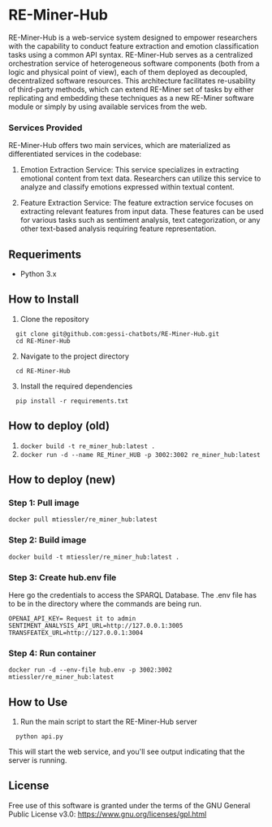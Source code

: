 # RE-Miner-Hub

RE-Miner-Hub is a web-service system designed to empower researchers with the capability to conduct feature extraction and emotion classification tasks using a common API syntax. RE-Miner-Hub serves as a centralized orchestration service of heterogeneous software components (both from a logic and physical point of view), each of them deployed as decoupled, decentralized software resources. This architecture facilitates re-usability of third-party methods, which can extend RE-Miner set of tasks by either replicating and embedding these techniques as a new RE-Miner software module or simply by using available services from the web.

### Services Provided
RE-Miner-Hub offers two main services, which are materialized as differentiated services in the codebase:

1. Emotion Extraction Service: This service specializes in extracting emotional content from text data. Researchers can utilize this service to analyze and classify emotions expressed within textual content.

2. Feature Extraction Service: The feature extraction service focuses on extracting relevant features from input data. These features can be used for various tasks such as sentiment analysis, text categorization, or any other text-based analysis requiring feature representation.

## Requeriments

  - Python 3.x

## How to Install

1.  Clone the repository
```console
  git clone git@github.com:gessi-chatbots/RE-Miner-Hub.git
  cd RE-Miner-Hub
```
2. Navigate to the project directory
```console
  cd RE-Miner-Hub
```
3. Install the required dependencies
```console
  pip install -r requirements.txt
```

## How to deploy (old)
1. 
    `docker build -t re_miner_hub:latest .`
2. 
    `docker run -d --name RE_Miner_HUB -p 3002:3002 re_miner_hub:latest`

## How to deploy (new)

### Step 1: Pull image
`docker pull mtiessler/re_miner_hub:latest`
### Step 2: Build image
`docker build -t mtiessler/re_miner_hub:latest .`
### Step 3: Create hub.env file
Here go the credentials to access the SPARQL Database. 
The .env file has to be in the directory where the commands are being run. 

```
OPENAI_API_KEY= Request it to admin
SENTIMENT_ANALYSIS_API_URL=http://127.0.0.1:3005
TRANSFEATEX_URL=http://127.0.0.1:3004
```

### Step 4: Run container
`docker run -d --env-file hub.env -p 3002:3002 mtiessler/re_miner_hub:latest`

## How to Use

1. Run the main script to start the RE-Miner-Hub server
```console
  python api.py
```
This will start the web service, and you'll see output indicating that the server is running.

## License

Free use of this software is granted under the terms of the GNU General Public License v3.0: https://www.gnu.org/licenses/gpl.html
